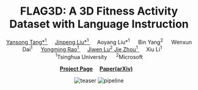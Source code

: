 <div align="center">
<h1>
  FLAG3D: A 3D Fitness Activity Dataset with Language Instruction
</h1>

<div>
    <a href="https://andytang15.github.io/">
        Yansong Tang*<sup>1</sup>
    </a>&emsp;
    <a href="https://moonsliu.github.io/">
        Jinpeng Liu*<sup>1</sup>
    </a>&emsp;
    <!-- </br>Tsinghua University -->
    <a>
        Aoyang Liu*<sup>1</sup>
    </a>&emsp;
    <!-- </br>Tsinghua University -->
    <a>
        Bin Yang<sup>2</sup>
    </a>&emsp;
    <!-- </br>Tsinghua University -->
    <a>
        Wenxun Dai<sup>1</sup>
    </a>&emsp;
    <!-- </br>Tsinghua University -->
    <a href="https://raoyongming.github.io/">
        Yongming Rao<sup>1</sup>
    </a>&emsp;
    <!-- </br>Tsinghua University -->
    <a href="https://scholar.google.com/citations?user=TN8uDQoAAAAJ&hl=en&authuser=1">
        Jiwen Lu<sup>2</sup>
    </a>
    <a href="https://scholar.google.com/citations?user=6a79aPwAAAAJ&hl=en&authuser=1">
        Jie Zhou<sup>1</sup>
    </a>&emsp;
      <a https://scholar.google.com/citations?hl=zh-CN&user=Xrh1OIUAAAAJ&view_op=list_works&sortby=pubdate">
        Xiu Li<sup>1</sup>
    </a>&emsp;
    <!-- </br>Tsinghua University -->
    </li>&emsp;
    <br>
    <sup>1</sup>Tsinghua University &nbsp;&nbsp;&nbsp;&nbsp; <sup>2</sup>Microsoft
</div>

<strong><a href='https://moonsliu.github.io/Pro-Motion/' target='_blank'>Project Page</a></strong>&emsp;
<strong><a href='https://arxiv.org/pdf/2312.14828.pdf'>Paper(arXiv)</a></strong>&emsp;

![teaser](images/teaser.png)
![pipeline](images/pipeline.png)
